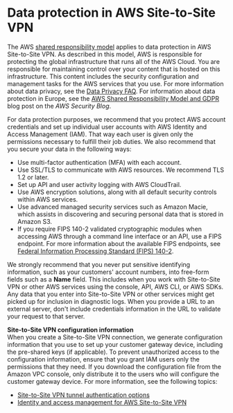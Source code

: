 # Data protection in AWS Site\-to\-Site VPN<a name="data-protection"></a>

The AWS [shared responsibility model](http://aws.amazon.com/compliance/shared-responsibility-model/) applies to data protection in AWS Site\-to\-Site VPN\. As described in this model, AWS is responsible for protecting the global infrastructure that runs all of the AWS Cloud\. You are responsible for maintaining control over your content that is hosted on this infrastructure\. This content includes the security configuration and management tasks for the AWS services that you use\. For more information about data privacy, see the [Data Privacy FAQ](http://aws.amazon.com/compliance/data-privacy-faq)\. For information about data protection in Europe, see the [AWS Shared Responsibility Model and GDPR](http://aws.amazon.com/blogs/security/the-aws-shared-responsibility-model-and-gdpr/) blog post on the *AWS Security Blog*\.

For data protection purposes, we recommend that you protect AWS account credentials and set up individual user accounts with AWS Identity and Access Management \(IAM\)\. That way each user is given only the permissions necessary to fulfill their job duties\. We also recommend that you secure your data in the following ways:
+ Use multi\-factor authentication \(MFA\) with each account\.
+ Use SSL/TLS to communicate with AWS resources\. We recommend TLS 1\.2 or later\.
+ Set up API and user activity logging with AWS CloudTrail\.
+ Use AWS encryption solutions, along with all default security controls within AWS services\.
+ Use advanced managed security services such as Amazon Macie, which assists in discovering and securing personal data that is stored in Amazon S3\.
+ If you require FIPS 140\-2 validated cryptographic modules when accessing AWS through a command line interface or an API, use a FIPS endpoint\. For more information about the available FIPS endpoints, see [Federal Information Processing Standard \(FIPS\) 140\-2](http://aws.amazon.com/compliance/fips/)\.

We strongly recommend that you never put sensitive identifying information, such as your customers' account numbers, into free\-form fields such as a **Name** field\. This includes when you work with Site\-to\-Site VPN or other AWS services using the console, API, AWS CLI, or AWS SDKs\. Any data that you enter into Site\-to\-Site VPN or other services might get picked up for inclusion in diagnostic logs\. When you provide a URL to an external server, don't include credentials information in the URL to validate your request to that server\.

**Site\-to\-Site VPN configuration information**  
When you create a Site\-to\-Site VPN connection, we generate configuration information that you use to set up your customer gateway device, including the pre\-shared keys \(if applicable\)\. To prevent unauthorized access to the configuration information, ensure that you grant IAM users only the permissions that they need\. If you download the configuration file from the Amazon VPC console, only distribute it to the users who will configure the customer gateway device\. For more information, see the following topics:
+ [Site\-to\-Site VPN tunnel authentication options](vpn-tunnel-authentication-options.md)
+ [Identity and access management for AWS Site\-to\-Site VPN](vpn-authentication-access-control.md)